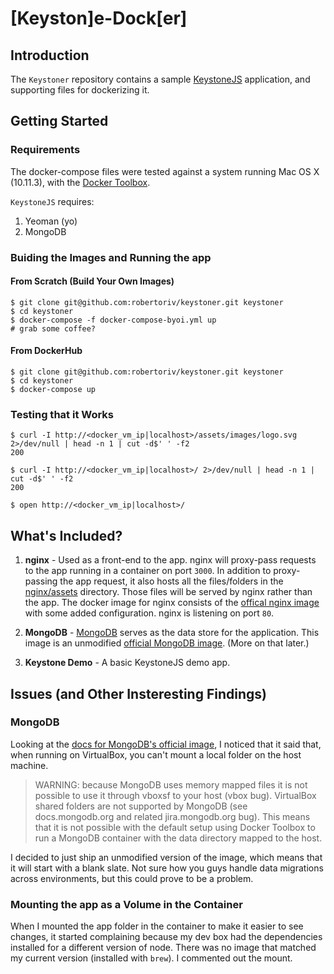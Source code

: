 [Keyston]e-Dock[er]
===================

## Introduction
The `Keystoner` repository contains a sample [KeystoneJS](http://keystonejs.com/) application, and supporting files for dockerizing it.

## Getting Started

### Requirements

The docker-compose files were tested against a system running Mac OS X (10.11.3), with the [Docker Toolbox](https://www.docker.com/products/docker-toolbox).

`KeystoneJS` requires: 
1. Yeoman (yo)
2. MongoDB

### Buiding the Images and Running the app

#### From Scratch (Build Your Own Images)

```
$ git clone git@github.com:robertoriv/keystoner.git keystoner
$ cd keystoner
$ docker-compose -f docker-compose-byoi.yml up
# grab some coffee?
```

#### From DockerHub

```
$ git clone git@github.com:robertoriv/keystoner.git keystoner
$ cd keystoner
$ docker-compose up
```

### Testing that it Works

```
$ curl -I http://<docker_vm_ip|localhost>/assets/images/logo.svg 2>/dev/null | head -n 1 | cut -d$' ' -f2
200

$ curl -I http://<docker_vm_ip|localhost>/ 2>/dev/null | head -n 1 | cut -d$' ' -f2 
200

$ open http://<docker_vm_ip|localhost>/
```

## What's Included?

1. **nginx** - Used as a front-end to the app. nginx will proxy-pass requests to the app running in a container on port `3000`. In addition to proxy-passing the app request, it also hosts all the files/folders in the [nginx/assets](nginx/assets) directory. Those files will be served by nginx rather than the app. The docker image for nginx consists of the [offical nginx image](https://hub.docker.com/_/nginx/) with some added configuration. nginx is listening on port `80`.

2. **MongoDB** - [MongoDB](https://www.mongodb.org/) serves as the data store for the application. This image is an unmodified [official MongoDB image](https://hub.docker.com/_/mongo/). (More on that later.)

3. **Keystone Demo** - A basic KeystoneJS demo app.

## Issues (and Other Insteresting Findings)

### MongoDB 

Looking at the [docs for MongoDB's official image](https://hub.docker.com/_/mongo/), I noticed that it said that, when running on VirtualBox, you can't mount a local folder on the host machine.

> WARNING: because MongoDB uses memory mapped files it is not possible to use it through vboxsf to your host (vbox bug). VirtualBox shared folders are not supported by MongoDB (see docs.mongodb.org and related jira.mongodb.org bug). This means that it is not possible with the default setup using Docker Toolbox to run a MongoDB container with the data directory mapped to the host.

I decided to just ship an unmodified version of the image, which means that it will start with a blank slate. Not sure how you guys handle data migrations across environments, but this could prove to be a problem.

### Mounting the app as a Volume in the Container

When I mounted the app folder in the container to make it easier to see changes, it started complaining because my dev box had the dependencies installed for a different version of node. There was no image that matched my current version (installed with `brew`). I commented out the mount.

